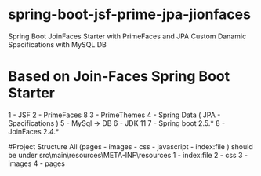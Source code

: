 # spring-boot-jsf-prime-jpa-jionfaces
Spring Boot JoinFaces Starter with PrimeFaces and JPA Custom Danamic Spacifications with MySQL DB

# Based on Join-Faces Spring Boot Starter
1 - JSF
2 - PrimeFaces 8
3 - PrimeThemes
4 - Spring Data ( JPA - Spacifications )
5 - MySql -> DB
6 - JDK 11
7 - Spring boot 2.5.*
8 - JoinFaces 2.4.*

#Project Structure
All (pages - images - css - javascript - index:file ) should be under
src\main\resources\META-INF\resources
1 - index:file
2 - css
3 - images
4 - pages
